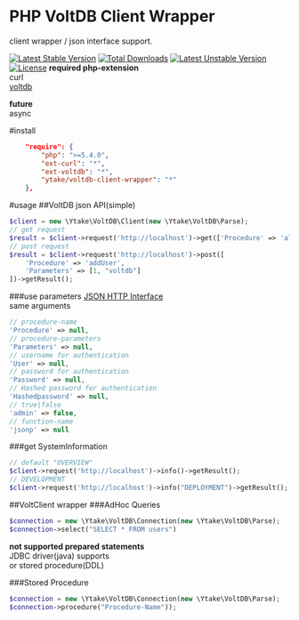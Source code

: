 PHP VoltDB Client Wrapper
=========================
client wrapper / json interface support.

[![Latest Stable Version](https://poser.pugx.org/ytake/voltdb-client-wrapper/v/stable.svg)](https://packagist.org/packages/ytake/voltdb-client-wrapper) [![Total Downloads](https://poser.pugx.org/ytake/voltdb-client-wrapper/downloads.svg)](https://packagist.org/packages/ytake/voltdb-client-wrapper) [![Latest Unstable Version](https://poser.pugx.org/ytake/voltdb-client-wrapper/v/unstable.svg)](https://packagist.org/packages/ytake/voltdb-client-wrapper) [![License](https://poser.pugx.org/ytake/voltdb-client-wrapper/license.svg)](https://packagist.org/packages/ytake/voltdb-client-wrapper)
**required php-extension**  
curl  
[voltdb](https://github.com/VoltDB/voltdb-client-php)

**future**  
async

#install
```json
    "require": {
        "php": ">=5.4.0",
        "ext-curl": "*",
        "ext-voltdb": "*",
        "ytake/voltdb-client-wrapper": "*"
    },
```

#usage
##VoltDB json API(simple)
```php
$client = new \Ytake\VoltDB\Client(new \Ytake\VoltDB\Parse);
// get request
$result = $client->request('http://localhost')->get(['Procedure' => 'allUser'])->getResult();
// post request
$result = $client->request('http://localhost')->post([
    'Procedure' => 'addUser',
    'Parameters' => [1, "voltdb"]
])->getResult();
```
###use parameters
[JSON HTTP Interface](http://voltdb.com/docs/UsingVoltDB/ProgLangJson.php)  
same arguments
```php
// procedure-name
'Procedure' => null,
// procedure-parameters
'Parameters' => null,
// username for authentication
'User' => null,
// password for authentication
'Password' => null,
// Hashed password for authentication
'Hashedpassword' => null,
// true|false
'admin' => false,
// function-name
'jsonp' => null
```
###get SystemInformation
```php
// default "OVERVIEW"
$client->request('http://localhost')->info()->getResult();
// DEVELOPMENT
$client->request('http://localhost')->info("DEPLOYMENT")->getResult();
```

##VoltClient wrapper
###AdHoc Queries
```php
$connection = new \Ytake\VoltDB\Connection(new \Ytake\VoltDB\Parse);
$connection->select("SELECT * FROM users")
```
**not supported prepared statements**  
JDBC driver(java) supports  
or stored procedure(DDL)

###Stored Procedure
```php
$connection = new \Ytake\VoltDB\Connection(new \Ytake\VoltDB\Parse);
$connection->procedure("Procedure-Name"));
```


